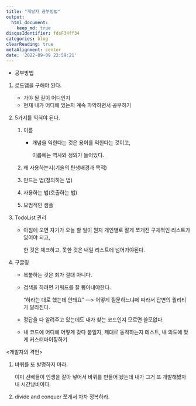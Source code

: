 ```yaml
---
title: "개발자 공부방법"
output:
  html_document:
    keep_md: true
disqusIdentifier: fdsF34ff34
categories: blog
clearReading: true
metaAlignment: center
date: '2022-09-09 22:59:21'
---
```


- 공부방법
<!-- excerpt -->
1. 로드맵을 구해야 된다.
    - 가야 될 길이 어디인지
    - 현재 내가 어디에 있는지 계속 파악하면서 공부하기
    
2. 5가지를 익혀야 된다.
    1. 이름
        - 개념을 익힌다는 것은 용어를 익힌다는 것이고,
            
            이름에는 역사와 정의가 들어있다.
            
    2. 왜 사용하는지(기술의 탄생배경과 목적)
    3. 만드는 법(정의하는 법)
    4. 사용하는 법(호출하는 법)
    5. 모범적인 샘플
    
3. TodoList 관리
    - 아침에 오면 자기가 오늘 할 일이 뭔지 개인별로 잘게 쪼개진 구체적인 리스트가 있어야 되고,
        
        한 것은 체크하고, 못한 것은 내일 리스트에 넘어가야된다.
        
4. 구글링
    - 복붙하는 것은 죄가 절대 아니다.
    - 검색을 하려면 키워드를 잘 뽑아내야한다.
        
        “하라는 대로 했는데 안돼요” —> 어떻게 질문하느냐에 따라서 답변의 퀄리티가 달라진다.
        
    - 정답을 다 알려주고 있는데도 내가 찾는 코드인지 모르면 쓸모없다.
    - 내 코드에 어디에 어떻게 갖다 붙일지, 제대로 동작하는지 테스트, 내 의도에 맞게 커스터마이징하기
    

<개발자의 격언>

1. 바퀴를 또 발명하지 마라.
    
    이미 선배들이 인생을 갈아 넣어서 바퀴를 만들어 놨는데 내가 그거 또 개발해봤자 내 시간낭비이다.
    
2. divide and conquer 쪼개서 차차 정복하라.